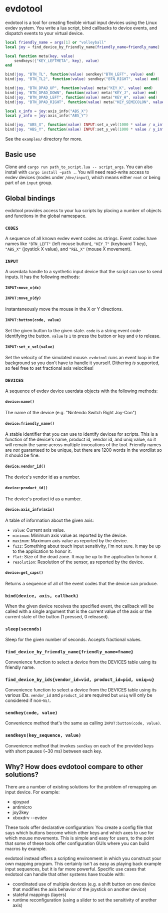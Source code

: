 # evdotool

evdotool is a tool for creating flexible virtual input devices using
the Linux evdev system. You write a lua script, bind callbacks to
device events, and dispatch events to your virtual device.

```lua
local friendly_name = args[1] or "volleyball"
local joy = find_device_by_friendly_name{friendly_name=friendly_name}

local function meta(key, value)
    sendkeys({"KEY_LEFTMETA", key}, value)
end

bind(joy, "BTN_TL", function(value) sendkey("BTN_LEFT", value) end)
bind(joy, "BTN_TL2", function(value) sendkey("BTN_RIGHT", value) end)

bind(joy, "BTN_DPAD_UP", function(value) meta("KEY_K", value) end)
bind(joy, "BTN_DPAD_DOWN", function(value) meta("KEY_J", value) end)
bind(joy, "BTN_DPAD_LEFT", function(value) meta("KEY_H", value) end)
bind(joy, "BTN_DPAD_RIGHT", function(value) meta("KEY_SEMICOLON", value) end)

local x_info = joy:axis_info("ABS_X")
local y_info = joy:axis_info("ABS_Y")

bind(joy, "ABS_X", function(value) INPUT:set_x_vel(1000 * value / x_info.maximum))
bind(joy, "ABS_Y", function(value) INPUT:set_y_vel(1000 * value / y_info.maximum))
```

See the `examples/` directory for more.

## Basic use

Clone and `cargo run path_to_script.lua -- script_args`. You can also
install with `cargo install –path .`. You will need read-write access
to evdev devices (nodes under `/dev/input`), which means either `root`
or being part of an `input` group.

## Global bindings

evdotool provides access to your lua scripts by placing a number of
objects and functions in the global namespace.

### `CODES`

A sequence of all known evdev event codes as strings. Event codes have
names like `"BTN_LEFT"` (left mouse button), `"KEY_T"` (keyboard T
key), `"ABS_X"` (joystick X value), and `"REL_X"` (mouse X movement).

### `INPUT`

A userdata handle to a synthetic input device that the script can use
to send inputs. It has the following methods:

#### `INPUT:move_x(dx)`
#### `INPUT:move_y(dy)`

Instantaneously move the mouse in the X or Y directions.

#### `INPUT:button(code, value)`

Set the given button to the given state. `code` is a string event code
identifying the button. `value` is `1` to press the button or key and
`0` to release.

#### `INPUT:set_x_vel(value)`

Set the velocity of the simulated mouse. `evdotool` runs an event loop
in the background so you don't have to handle it yourself. Dithering
*is* supported, so feel free to set fractional axis velocities!

### `DEVICES`
	
A sequence of evdev device userdata objects with the following methods:

#### `device:name()`

The name of the device (e.g. "Nintendo Switch Right Joy-Con")

#### `device:friendly_name()`

A stable identifier that you can use to identify devices for
scripts. This is a function of the device's name, product id, vendor
id, and uniq value, so it will remain the same across multiple
invocations of the tool. Friendly names are *not* guaranteed to be
unique, but there are 1200 words in the wordlist so it should be fine.

#### `device:vendor_id()`

The device's vendor id as a number.

#### `device:product_id()`

The device's product id as a number.

#### `device:axis_info(axis)`

A table of information about the given axis:

- `value`: Current axis value.
- `minimum`: Minimum axis value as reported by the device.
- `maximum`: Maximum axis value as reported by the device.
- `fuzz`: Something about touch input sensitivity, I'm not sure. It
  may be up to the application to honor it.
- `flat`: Size of the dead zone. It may be up to the application to
  honor it.
- `resolution`: Resolution of the sensor, as reported by the device.

#### `device:get_caps()`

Returns a sequence of all of the event codes that the device can
produce.

### `bind(device, axis, callback)`

When the given device receives the specified event, the callback will
be called with a single argument that is the current value of the axis
or the current state of the button (1 pressed, 0 released).

### `sleep(seconds)`

Sleep for the given number of seconds. Accepts fractional values.

### `find_device_by_friendly_name{friendly_name=fname}`

Convenience function to select a device from the DEVICES table using
its friendly name.

### `find_device_by_ids{vendor_id=vid, product_id=pid, uniq=u}`

Convenience function to select a device from the DEVICES table using
its various IDs. `vendor_id` and `product_id` are required but `uniq`
will only be considered if non-`Nil`.

### `sendkey(code, value)`

Convenience method that's the same as calling `INPUT:button(code,
value)`.

### `sendkeys(key_sequence, value)`

Convenience method that invokes `sendkey` on each of the provided keys
with short pauses (~30 ms) between each key.

## Why? How does evdotool compare to other solutions?

There are a number of existing solutions for the problem of remapping
an input device. For example:

  - qjoypad
  - antimicro
  - joy2key
  - xboxdrv --evdev

These tools offer declarative configuration: You create a config file
that says which buttons become which other keys and which axes to use
for which mouse movements. This is simple and easy for users, to the
point that some of these tools offer configuration GUIs where you can
build macros by example.

evdotool instead offers a scripting environment in which you construct
your own mapping program. This certainly isn't as easy as playing back
example input sequences, but it is far more powerful. Specific use
cases that evdotool can handle that other systems have trouble with:

- coordinated use of multiple devices (e.g. a shift button on one
  device that modifies the axis behavior of the joystick on another
  device)
- stateful mappings (layers)
- runtime reconfiguration (using a slider to set the sensitivity of
  another axis)

